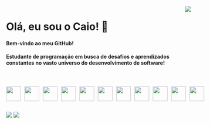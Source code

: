 <!-- Contador de visualizações -->
<img align="right" src="https://komarev.com/ghpvc/?username=caioandrei&color=e4ee71" style="margin-bottom: 20px;">

# Olá, eu sou o Caio! 👋
#### Bem-vindo ao meu GitHub! 
#### Estudante de programação em busca de desafios e aprendizados constantes no vasto universo do desenvolvimento de software!

<!-- Quebra de linha e espaçamento -->
<br>
<div style="margin-bottom: 20px;"></div>


<!-- Linguagens e Ferramentas -->
<div style="display: flex; align-items: center; margin-bottom: 20px;">
    <!-- Imagem do Java -->
    <img src="https://cdn.jsdelivr.net/gh/devicons/devicon@latest/icons/java/java-original.svg"
         style="width: 40px; height: 40px; margin-right: 10px;" />
    <!-- Imagem do Spring -->
    <img src="https://cdn.jsdelivr.net/gh/devicons/devicon@latest/icons/spring/spring-original.svg"
         style="width: 40px; height: 40px; margin-right: 10px;" />
    <!-- Imagem do Maven -->
    <img src="https://cdn.jsdelivr.net/gh/devicons/devicon@latest/icons/maven/maven-original.svg"
         style="width: 40px; height: 40px; margin-right: 10px;" />
    <!-- Imagem do Postman -->
    <img src="https://cdn.jsdelivr.net/gh/devicons/devicon@latest/icons/postman/postman-original.svg"
         style="width: 40px; height: 40px; margin-right: 10px;" />
    <!-- Imagem do PostgreSQL -->
    <img src="https://cdn.jsdelivr.net/gh/devicons/devicon@latest/icons/postgresql/postgresql-original.svg"
         style="width: 40px; height: 40px; margin-right: 10px;" />
    <!-- Imagem do MySQL -->
    <img src="https://cdn.jsdelivr.net/gh/devicons/devicon@latest/icons/mysql/mysql-original.svg"
         style="width: 40px; height: 40px; margin-right: 10px;" />
    <!-- Imagem do HTML5 -->
    <img src="https://cdn.jsdelivr.net/gh/devicons/devicon@latest/icons/html5/html5-original.svg"
         style="width: 40px; height: 40px; margin-right: 10px;" />
    <!-- Imagem do CSS3 -->
    <img src="https://cdn.jsdelivr.net/gh/devicons/devicon@latest/icons/css3/css3-original.svg"
         style="width: 40px; height: 40px; margin-right: 10px;" />
    <!-- Imagem do Python -->
    <img src="https://cdn.jsdelivr.net/gh/devicons/devicon@latest/icons/python/python-original.svg"
         style="width: 40px; height: 40px; margin-right: 10px;" />
    <!-- Imagem do C -->
    <img src="https://cdn.jsdelivr.net/gh/devicons/devicon@latest/icons/c/c-original.svg"
         style="width: 40px; height: 40px; margin-right: 10px;" />
    <!-- Imagem do Git -->
    <img src="https://cdn.jsdelivr.net/gh/devicons/devicon@latest/icons/git/git-original.svg"
         style="width: 40px; height: 40px; margin-right: 10px;" />
</div>

##

<!-- Links de Trabalho -->
<div> 
  <a href = "mailto:devcaio2002@gmail.com"><img src="https://img.shields.io/badge/-Gmail-%23333?style=for-the-badge&logo=gmail&logoColor=white" target="_blank"></a>
  <a href="https://www.linkedin.com/in/caioandrei/" target="_blank"><img src="https://img.shields.io/badge/-LinkedIn-%230077B5?style=for-the-badge&logo=linkedin&logoColor=white" target="_blank"></a> 
</div>

